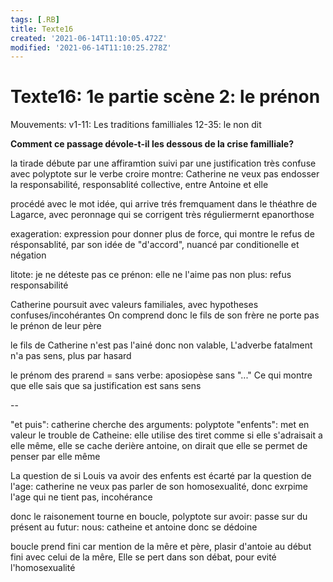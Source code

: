 ```yaml
---
tags: [.RB]
title: Texte16
created: '2021-06-14T11:10:05.472Z'
modified: '2021-06-14T11:10:25.278Z'
---
```


# Texte16: 1e partie scène 2: le prénon

Mouvements:
v1-11: Les traditions familliales
12-35: le non dit

**Comment ce passage dévole-t-il les dessous de la crise familliale?**

la tirade débute par une affiramtion 
suivi par une justification très confuse avec polyptote sur le verbe croire
montre: Catherine ne veux pas endosser la responsabilité, responsablité collective, entre Antoine et elle

procédé avec le mot idée, qui arrive trés fremquament dans le théathre de Lagarce, avec peronnage qui se corrigent très réguliermernt epanorthose

exageration: expression pour donner plus de force, qui montre le refus de résponsablité, par son idée de "d'accord", nuancé par conditionelle et négation 

litote: je ne déteste pas ce prénon: elle ne l'aime pas non plus: refus responsabilité

Catherine poursuit avec valeurs familiales, avec hypotheses confuses/incohérantes
On comprend donc le fils de son frère ne porte pas le prénon de leur père

le fils de Catherine n'est pas l'ainé donc non valable, L'adverbe fatalment n'a pas sens, plus par hasard

le prénom des prarend = sans verbe: aposiopèse sans "..." Ce qui montre que elle sais que sa justification est sans sens

--

"et puis": catherine cherche des arguments: polyptote "enfents": met en valeur le trouble de Catheine: 
elle utilise des tiret comme si elle s'adraisait a elle même, elle se cache derière antoine, on dirait que elle se permet de penser par elle même

La question de si Louis va avoir des enfents est écarté par la question de l'age: catherine ne veux pas parler de son homosexualité, donc exrpime l'age qui ne tient pas, incohérance

donc le raisonement tourne en boucle, 
polyptote sur avoir: passe sur du présent au futur: 
nous: catheine et antoine donc se dédoine

boucle prend fini car mention de la mêre et père, 
plasir d'antoie au début fini avec celui de la mêre, 
Elle se pert dans son débat, pour evité l'homosexualité

